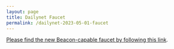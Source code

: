 ```yaml
---
layout: page
title: Dailynet Faucet
permalink: /dailynet-2023-05-01-faucet
---
```


[Please find the new Beacon-capable faucet by following this link](https://faucet.dailynet-2023-05-01.teztnets.xyz).
